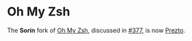 Oh My Zsh
=========

The **Sorin** fork of [Oh My Zsh][1], discussed in [#377][2], is now [Prezto][3].

[1]: https://github.com/robbyrussell/oh-my-zsh
[2]: https://github.com/robbyrussell/oh-my-zsh/issues/377
[3]: https://github.com/sorin-ionescu/prezto

